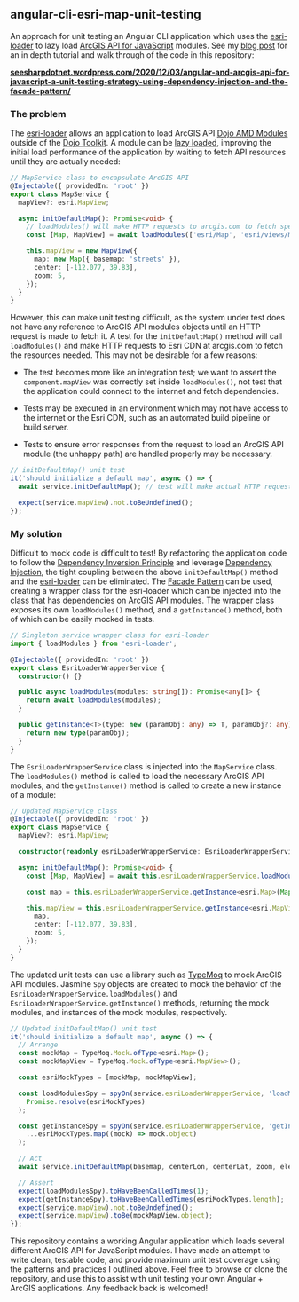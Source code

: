## angular-cli-esri-map-unit-testing

An approach for unit testing an Angular CLI application which uses the [esri-loader](https://github.com/Esri/esri-loader) to lazy load [ArcGIS API for JavaScript](https://developers.arcgis.com/javascript/) modules. See my [blog post](https://seesharpdotnet.wordpress.com/2020/12/03/angular-and-arcgis-api-for-javascript-a-unit-testing-strategy-using-dependency-injection-and-the-facade-pattern/) for an in depth tutorial and walk through of the code in this repository:

[**seesharpdotnet.wordpress.com/2020/12/03/angular-and-arcgis-api-for-javascript-a-unit-testing-strategy-using-dependency-injection-and-the-facade-pattern/**](https://seesharpdotnet.wordpress.com/2020/12/03/angular-and-arcgis-api-for-javascript-a-unit-testing-strategy-using-dependency-injection-and-the-facade-pattern/)

### The problem

The [esri-loader](https://github.com/Esri/esri-loader) allows an application to load ArcGIS API [Dojo AMD Modules](https://dojotoolkit.org/documentation/tutorials/1.10/modules/index.html) outside of the [Dojo Toolkit](https://dojotoolkit.org/). A module can be [lazy loaded](https://github.com/Esri/esri-loader#lazy-loading-the-arcgis-api-for-javascript), improving the initial load performance of the application by waiting to fetch API resources until they are actually needed:

```typescript
// MapService class to encapsulate ArcGIS API
@Injectable({ providedIn: 'root' })
export class MapService {
  mapView?: esri.MapView;

  async initDefaultMap(): Promise<void> {
    // loadModules() will make HTTP requests to arcgis.com to fetch specified modules
    const [Map, MapView] = await loadModules(['esri/Map', 'esri/views/MapView']);

    this.mapView = new MapView({
      map: new Map({ basemap: 'streets' }),
      center: [-112.077, 39.83],
      zoom: 5,
    });
  }
}
```

However, this can make unit testing difficult, as the system under test does not have any reference to ArcGIS API modules objects until an HTTP request is made to fetch it. A test for the `initDefaultMap()` method will call `loadModules()` and make HTTP requests to Esri CDN at arcgis.com to fetch the resources needed. This may not be desirable for a few reasons:

- The test becomes more like an integration test; we want to assert the `component.mapView` was correctly set inside `loadModules()`, not test that the application could connect to the internet and fetch dependencies.

- Tests may be executed in an environment which may not have access to the internet or the Esri CDN, such as an automated build pipeline or build server.

- Tests to ensure error responses from the request to load an ArcGIS API module (the unhappy path) are handled properly may be necessary.

```typescript
// initDefaultMap() unit test
it('should initialize a default map', async () => {
  await service.initDefaultMap(); // test will make actual HTTP requests!

  expect(service.mapView).not.toBeUndefined();
});
```

### My solution

Difficult to mock code is difficult to test! By refactoring the application code to follow the [Dependency Inversion Principle](https://en.wikipedia.org/wiki/Dependency_inversion_principle) and leverage [Dependency Injection](https://en.wikipedia.org/wiki/Dependency_injection), the tight coupling between the above `initDefaultMap()` method and the [esri-loader](https://github.com/Esri/esri-loader) can be eliminated. The [Facade Pattern](https://en.wikipedia.org/wiki/Facade_pattern) can be used, creating a wrapper class for the esri-loader which can be injected into the class that has dependencies on ArcGIS API modules. The wrapper class exposes its own `loadModules()` method, and a `getInstance()` method, both of which can be easily mocked in tests.

```typescript
// Singleton service wrapper class for esri-loader
import { loadModules } from 'esri-loader';

@Injectable({ providedIn: 'root' })
export class EsriLoaderWrapperService {
  constructor() {}

  public async loadModules(modules: string[]): Promise<any[]> {
    return await loadModules(modules);
  }

  public getInstance<T>(type: new (paramObj: any) => T, paramObj?: any): T {
    return new type(paramObj);
  }
}
```

The `EsriLoaderWrapperService` class is injected into the `MapService` class. The `loadModules()` method is called to load the necessary ArcGIS API modules, and the `getInstance()` method is called to create a new instance of a module:

```typescript
// Updated MapService class
@Injectable({ providedIn: 'root' })
export class MapService {
  mapView?: esri.MapView;

  constructor(readonly esriLoaderWrapperService: EsriLoaderWrapperService) {}

  async initDefaultMap(): Promise<void> {
    const [Map, MapView] = await this.esriLoaderWrapperService.loadModules(['esri/Map', 'esri/views/MapView']);

    const map = this.esriLoaderWrapperService.getInstance<esri.Map>(Map, { 'streets' });

    this.mapView = this.esriLoaderWrapperService.getInstance<esri.MapView>(MapView, {
      map,
      center: [-112.077, 39.83],
      zoom: 5,
    });
  }
}
```

The updated unit tests can use a library such as [TypeMoq](https://github.com/florinn/typemoq) to mock ArcGIS API modules. Jasmine `Spy` objects are created to mock the behavior of the `EsriLoaderWrapperService.loadModules()` and `EsriLoaderWrapperService.getInstance()` methods, returning the mock modules, and instances of the mock modules, respectively.

```typescript
// Updated initDefaultMap() unit test
it('should initialize a default map', async () => {
  // Arrange
  const mockMap = TypeMoq.Mock.ofType<esri.Map>();
  const mockMapView = TypeMoq.Mock.ofType<esri.MapView>();

  const esriMockTypes = [mockMap, mockMapView];

  const loadModulesSpy = spyOn(service.esriLoaderWrapperService, 'loadModules').and.returnValue(
    Promise.resolve(esriMockTypes)
  );

  const getInstanceSpy = spyOn(service.esriLoaderWrapperService, 'getInstance').and.returnValues(
    ...esriMockTypes.map((mock) => mock.object)
  );

  // Act
  await service.initDefaultMap(basemap, centerLon, centerLat, zoom, elementRef);

  // Assert
  expect(loadModulesSpy).toHaveBeenCalledTimes(1);
  expect(getInstanceSpy).toHaveBeenCalledTimes(esriMockTypes.length);
  expect(service.mapView).not.toBeUndefined();
  expect(service.mapView).toBe(mockMapView.object);
});
```

This repository contains a working Angular application which loads several different ArcGIS API for JavaScript modules. I have made an attempt to write clean, testable code, and provide maximum unit test coverage using the patterns and practices I outlined above. Feel free to browse or clone the repository, and use this to assist with unit testing your own Angular + ArcGIS applications. Any feedback back is welcomed!
